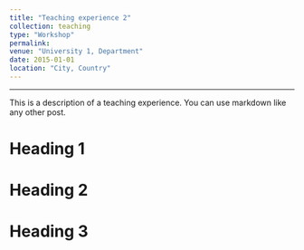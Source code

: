 ```yaml
---
title: "Teaching experience 2"
collection: teaching
type: "Workshop"
permalink: 
venue: "University 1, Department"
date: 2015-01-01
location: "City, Country"
---
```


---

This is a description of a teaching experience. You can use markdown like any other post.

Heading 1
======

Heading 2
======

Heading 3
======
